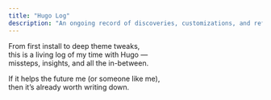```yaml
---
title: "Hugo Log"
description: "An ongoing record of discoveries, customizations, and reflections while working with Hugo."
---
```


From first install to deep theme tweaks,  
this is a living log of my time with Hugo —  
missteps, insights, and all the in-between.

If it helps the future me (or someone like me),  
then it’s already worth writing down.
